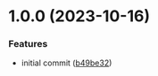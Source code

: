 # 1.0.0 (2023-10-16)


### Features

* initial commit ([b49be32](https://github.com/Olyn-inc/ownership-js-sdk/commit/b49be32553963e76aa3d796f7a31c38453ae0006))
